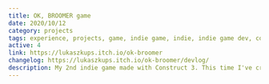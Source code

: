 ```yaml
---
title: OK, BROOMER game
date: 2020/10/12
category: projects
tags: experience, projects, game, indie game, indie, indie game dev, construct, construct 3, survival game, halloween theme, halloween, halloween game
active: 4
link: https://lukaszkups.itch.io/ok-broomer
changelog: https://lukaszkups.itch.io/ok-broomer/devlog/
description: My 2nd indie game made with Construct 3. This time I've created a survival type game with Halloween theme. Collect as many milk bottles as possible & avoid evil pumpkings at all costs.
---
```

